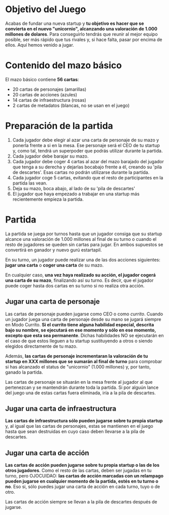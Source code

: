# Objetivo del Juego

Acabas de fundar una nueva startup y **tu objetivo es hacer que se convierta en el nuevo "unicornio", alcanzando una valoración de 1.000 millones de dolares**. Para conseguirlo tendrás que reunir al mejor equipo posible, ser más rápido que tus rivales y, si hace falta, pasar por encima de ellos. Aquí hemos venido a jugar.

# Contenido del mazo básico

El mazo básico contiene **56 cartas**:

* 20 cartas de personajes (amarillas)
* 20 cartas de acciones (azules)
* 14 cartas de infraestructura (rosas)
* 2 cartas de metadatos (blancas, no se usan en el juego)

# Preparación de la partida

1. Cada jugador debe elegir al azar una carta de personaje de su mazo y ponerla frente a si en la mesa. Ese personaje será el CEO de tu startup y, como tal, tendrá un superpoder que podrás utilizar durante la partida.
1. Cada jugador debe barajar su mazo.
1. Cada jugador debe coger 4 cartas al azar del mazo barajado del jugador que tenga a su derecha y dejarlas bocabajo frente a él, creando su 'pila de descartes'. Esas cartas no podrán utilizarse durante la partida.
1. Cada jugador coge 5 cartas, evitando que el resto de participantes en la partida las vean.
1. Deja su mazo, boca abajo, al lado de su 'pila de descartes'
1. El jugador que haya empezado a trabajar en una startup más recientemente empieza la partida.

# Partida

La partida se juega por turnos hasta que un jugador consiga que su startup alcance una valoración de 1.000 millones al final de su turno o cuando el resto de jugadores se queden sin cartas para jugar. En ambos supuestos se convertirá en ganador y nuevo gurú estartapil.

En su turno, un jugador puede realizar una de las dos acciones siguientes: **jugar una carta** o **coger una carta** de su mazo.

En cualquier caso, **una vez haya realizado su acción, el jugador cogerá una carta de su mazo**, finalizando así su turno. Es decir, que el jugador puede coger hasta dos cartas en su turno si no realiza otra acción.

## Jugar una carta de personaje

Las cartas de personaje pueden jugarse como CEO o como *currito*. Cuando un jugador juega una carta de personaje desde su mano se jugará siempre en Modo Currito. **Si el currito tiene alguna habilidad especial, descrita bajo su nombre, se ejecutará en ese momento y sólo en ese momento, excepto que esta sea permanente**. Dichas habilidades NO se ejecutarán en el caso de que estos lleguen a tu startup sustituyendo a otros o siendo elegidos directamente de tu mazo.

Además, **las cartas de personaje incrementaran la valoración de tu startup en XXX millones que se sumarán al final de turno** para comprobar si has alcanzado el status de "unicornio" (1.000 millones) y, por tanto, ganado la partida. 

Las cartas de personaje se situarán en la mesa frente al jugador al que pertenezcan y se mantendrán durante toda la partida. Si por alguún lance del juego una de estas cartas fuera eliminada, iría a la pila de descartes.


## Jugar una carta de infraestructura

**Las cartas de infraestructura sólo pueden jugarse sobre tu propia startup** y, al igual que las cartas de personajes, estas se mantienen en el juego hasta que sean destruidas en cuyo caso deben llevarse a la pila de descartes.

## Jugar una carta de acción

**Las cartas de acción pueden jugarse sobre tu propia startup o las de los otros jugadores**. Como el resto de las cartas, deben ser jugadas en tu turno, pero OJOCUIDAO: **las cartas de acción marcadas con un relampago pueden jugarse en cualquier momento de la partida, estés en tu turno o no**. Eso si, sólo puedes jugar una carta de acción en cada turno, tuyo o de otro.

Las cartas de acción siempre se llevan a la pila de descartes después de jugarse.




